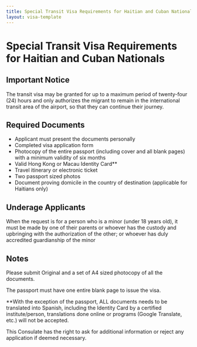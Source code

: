```yaml
---
title: Special Transit Visa Requirements for Haitian and Cuban Nationals
layout: visa-template
---
```


# Special Transit Visa Requirements for Haitian and Cuban Nationals

## Important Notice
The transit visa may be granted for up to a maximum period of twenty-four (24) hours and only authorizes the migrant to remain in the international transit area of the airport, so that they can continue their journey.

## Required Documents
- Applicant must present the documents personally
- Completed visa application form
- Photocopy of the entire passport (including cover and all blank pages) with a minimum validity of six months
- Valid Hong Kong or Macau Identity Card**
- Travel itinerary or electronic ticket
- Two passport sized photos
- Document proving domicile in the country of destination (applicable for Haitians only)

## Underage Applicants
When the request is for a person who is a minor (under 18 years old), it must be made by one of their parents or whoever has the custody and upbringing with the authorization of the other; or whoever has duly accredited guardianship of the minor

## Notes
Please submit Original and a set of A4 sized photocopy of all the documents.

The passport must have one entire blank page to issue the visa.

**With the exception of the passport, ALL documents needs to be translated into Spanish, including the Identity Card by a certified institute/person, translations done online or programs (Google Translate, etc.) will not be accepted.

This Consulate has the right to ask for additional information or reject any application if deemed necessary.
